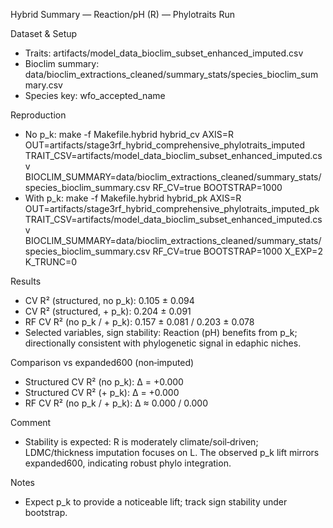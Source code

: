 Hybrid Summary — Reaction/pH (R) — Phylotraits Run

Dataset & Setup
- Traits: artifacts/model_data_bioclim_subset_enhanced_imputed.csv
- Bioclim summary: data/bioclim_extractions_cleaned/summary_stats/species_bioclim_summary.csv
- Species key: wfo_accepted_name

Reproduction
- No p_k:
  make -f Makefile.hybrid hybrid_cv AXIS=R OUT=artifacts/stage3rf_hybrid_comprehensive_phylotraits_imputed TRAIT_CSV=artifacts/model_data_bioclim_subset_enhanced_imputed.csv BIOCLIM_SUMMARY=data/bioclim_extractions_cleaned/summary_stats/species_bioclim_summary.csv RF_CV=true BOOTSTRAP=1000
- With p_k:
  make -f Makefile.hybrid hybrid_pk AXIS=R OUT=artifacts/stage3rf_hybrid_comprehensive_phylotraits_imputed_pk TRAIT_CSV=artifacts/model_data_bioclim_subset_enhanced_imputed.csv BIOCLIM_SUMMARY=data/bioclim_extractions_cleaned/summary_stats/species_bioclim_summary.csv RF_CV=true BOOTSTRAP=1000 X_EXP=2 K_TRUNC=0

Results
- CV R² (structured, no p_k): 0.105 ± 0.094
- CV R² (structured, + p_k): 0.204 ± 0.091
- RF CV R² (no p_k / + p_k): 0.157 ± 0.081 / 0.203 ± 0.078
- Selected variables, sign stability: Reaction (pH) benefits from p_k; directionally consistent with phylogenetic signal in edaphic niches.

Comparison vs expanded600 (non‑imputed)
- Structured CV R² (no p_k): Δ = +0.000
- Structured CV R² (+ p_k): Δ = +0.000
- RF CV R² (no p_k / + p_k): Δ ≈ 0.000 / 0.000

Comment
- Stability is expected: R is moderately climate/soil‑driven; LDMC/thickness imputation focuses on L. The observed p_k lift mirrors expanded600, indicating robust phylo integration.

Notes
- Expect p_k to provide a noticeable lift; track sign stability under bootstrap.
